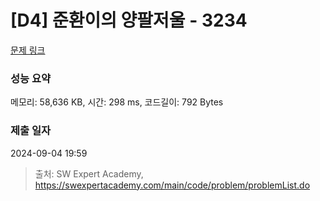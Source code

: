# [D4] 준환이의 양팔저울 - 3234 

[문제 링크](https://swexpertacademy.com/main/code/problem/problemDetail.do?contestProbId=AWAe7XSKfUUDFAUw) 

### 성능 요약

메모리: 58,636 KB, 시간: 298 ms, 코드길이: 792 Bytes

### 제출 일자

2024-09-04 19:59



> 출처: SW Expert Academy, https://swexpertacademy.com/main/code/problem/problemList.do
